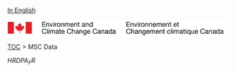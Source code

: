 [In English](geomet-hrdpa_en.md)

![ECCC logo](../../img_eccc-logo.png)

[TOC](../geomet-hrdpa_fr.md) > MSC Data


$HRDPA_FR$
